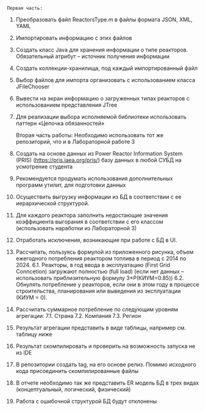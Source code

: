     Первая часть: 
1.	Преобразовать файл ReactorsType.m в файлы формата JSON, XML, YAML
2.	Импортировать информацию с этих файлов
3.	Создать класс Java для хранения информации о типе реакторов. Обязательный атрибут – источник получения информации
4.	Создать коллекции-хранилища, под каждый импортированный файл
5.	Выбор файлов для импорта организовать с использованием класса JFileChooser
6.	Вывести на экран информацию о загруженных типах реакторов с использованием представления JTree
7.	Для реализации выбора исполняемой библиотеки использовать паттерн «Цепочка обязанностей»

    Вторая часть работы:
  	Необходимо использовать тот же репозиторий, что и в Лабораторной работе 3
1.	Создать на основе данных из Power Reactor Information System (PRIS) (https://pris.iaea.org/pris/) базу данных в любой СУБД на усмотрение студента
2.	Рекомендуется продумать использования дополнительных программ утилит, для подготовки данных
3.	Осуществить выгрузку информации из БД в соответствии с ее иерархической структурой.
4.	Для каждого реактора заполнить недостающие значения коэффициента выгорания в соответствии с его классом (использовать наработки из Лабораторной 3)
5.	Отработать исключения, возникающие при работе с БД в UI. 
6.	Рассчитать, пользуясь формулой из приложенного рисунка, объем ежегодного потребления реактором топлива в период с 2014 по 2024.
6.1.	Реакторы, в год ввода в эксплуатацию (First Grid Conncetion) загружают полностью (full load) (если нет данных – использовать приблизительную формулу 3*P(КИУМ=0.85))
6.2.	Обнулять потребление у реакторов, если они в этом году в процессе строительства, планирования или выведения из эксплуатации (КИУМ = 0).
7.	Рассчитать суммарное потребление по следующим уровням агрегации:
7.1.	Страна
7.2.	Компания
7.3.	Регион
8.	Результат агрегации представить в виде таблицы, например см. таблицу ниже
9.	Результат скомпилировать и проверить на возможность запуска не из IDE
10.	В репозитории создать tag, на его основе релиз. Помимо исходного кода присоединить скомпилированные файлы
11.	В отчете необходимо так же представить ER модель БД в трех видах (концептуальный, логический, физический)
12.	Работа с ошибочной структурой БД будут отклонены
